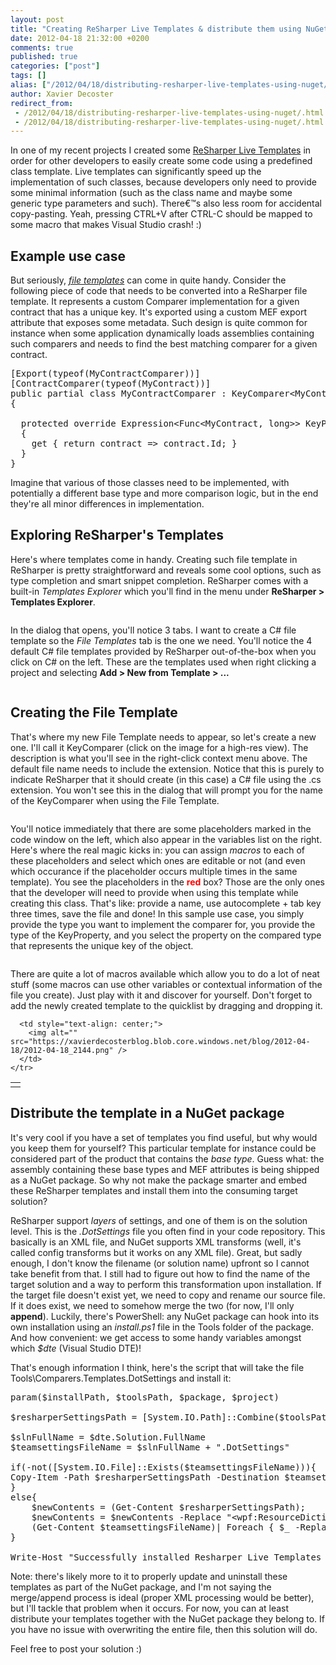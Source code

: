```yaml
---
layout: post
title: "Creating ReSharper Live Templates & distribute them using NuGet"
date: 2012-04-18 21:32:00 +0200
comments: true
published: true
categories: ["post"]
tags: []
alias: ["/2012/04/18/distributing-resharper-live-templates-using-nuget/"]
author: Xavier Decoster
redirect_from:
 - /2012/04/18/distributing-resharper-live-templates-using-nuget/.html
 - /2012/04/18/distributing-resharper-live-templates-using-nuget/.html
---
```

<p>In one of my recent projects I created some <a href="http://www.jetbrains.com/resharper/features/code_templates.html" target="_blank">ReSharper Live Templates</a> in order for other developers to easily create some code using a predefined class template. Live templates can significantly speed up the implementation of such classes, because developers only need to provide some minimal information (such as the class name and maybe some generic type parameters and such). There€™s also less room for accidental copy-pasting. Yeah, pressing CTRL+V after CTRL-C should be mapped to some macro that makes Visual Studio crash! :)</p>

<h2>Example use case</h2>

<p>But seriously, <a style="font-style: italic;" href="http://www.jetbrains.com/resharper/features/code_templates.html#File_Templates" target="_blank">file templates</a> can come in quite handy. Consider the following piece of code that needs to be converted into a ReSharper file template. It represents a custom Comparer implementation for a given contract that has a unique key. It's exported using a custom MEF export attribute that exposes some metadata. Such design is quite common for instance when some application dynamically loads assemblies containing such comparers and needs to find the best matching comparer for a given contract.</p>

<pre class="brush: c#;">[Export(typeof(MyContractComparer))]
[ContractComparer(typeof(MyContract))]
public partial class MyContractComparer : KeyComparer&lt;MyContract, long&gt;
{

  protected override Expression&lt;Func&lt;MyContract, long&gt;&gt; KeyProperty
  {
    get { return contract =&gt; contract.Id; }
  }
}</pre>

<p>Imagine that various of those classes need to be implemented, with potentially a different base type and more comparison logic, but in the end they're all minor differences in implementation.</p>

<h2>Exploring ReSharper's Templates</h2>

<p>Here's where templates come in handy. Creating such file template in ReSharper is pretty straightforward and reveals some cool options, such as type completion and smart snippet completion. ReSharper comes with a built-in <em>Templates Explorer</em> which you'll find in the menu under <strong>ReSharper > Templates Explorer</strong>.</p>

<p><img src="https://xavierdecosterblog.blob.core.windows.net/blog/2012-04-18/2012-04-18_2104.png" alt="" /></p>

<p>In the dialog that opens, you'll notice 3 tabs. I want to create a C# file template so the <em>File Templates</em> tab is the one we need. You'll notice the 4 default C# file templates provided by ReSharper out-of-the-box when you click on C# on the left. These are the templates used when right clicking a project and selecting <strong>Add > New from Template > ...</strong></p>

<p><img style="max-width: 650px;" alt="" src="https://xavierdecosterblog.blob.core.windows.net/blog/2012-04-18/2012-04-18_2109.png" /></p>

<h2>Creating the File Template</h2>

<p>That's where my new File Template needs to appear, so let's create a new one. I'll call it KeyComparer (click on the image for a high-res view). The description is what you'll see in the right-click context menu above. The default file name needs to include the extension. Notice that this is purely to indicate ReSharper that it should create (in this case) a C# file using the .cs extension. You won't see this in the dialog that will prompt you for the name of the KeyComparer when using the File Template.</p>

<p><img src="https://xavierdecosterblog.blob.core.windows.net/blog/2012-04-18/2012-04-18_2145.png" alt="" /></p>

<p>You'll notice immediately that there are some placeholders marked in the code window on the left, which also appear in the variables list on the right. Here's where the real magic kicks in: you can assign <em>macros</em> to each of these placeholders and select which ones are editable or not (and even which occurance if the placeholder occurs multiple times in the same template). You see the placeholders in the <span style="color: #ff0000; font-weight: bold;">red</span> box? Those are the only ones that the developer will need to provide when using this template while creating this class. That's like: provide a name, use autocomplete + tab key three times, save the file and done! In this sample use case, you simply provide the type you want to implement the comparer for, you provide the type of the KeyProperty, and you select the property on the compared type that represents the unique key of the object.</p>

<p><a href="https://xavierdecosterblog.blob.core.windows.net/blog/2012-04-18/2012-04-18_2131.png" target="_blank"><img style="max-width: 650px;" alt="" src="https://xavierdecosterblog.blob.core.windows.net/blog/2012-04-18/2012-04-18_2131.png" /></a></p>

<p>There are quite a lot of macros available which allow you to do a lot of neat stuff (some macros can use other variables or contextual information of the file you create). Just play with it and discover for yourself. Don't forget to add the newly created template to the quicklist by dragging and dropping it.</p>

<table border="0">
  <tbody>
    <tr>
      <td style="text-align: center;">
        <img alt="" src="https://xavierdecosterblog.blob.core.windows.net/blog/2012-04-18/2012-04-18_2143.png" />
      </td>

      <td style="text-align: center;">
        <img alt="" src="https://xavierdecosterblog.blob.core.windows.net/blog/2012-04-18/2012-04-18_2144.png" />
      </td>
    </tr>
  </tbody>
</table>

<h2>Distribute the template in a NuGet package</h2>

<p>It's very cool if you have a set of templates you find useful, but why would you keep them for yourself? This particular template for instance could be considered part of the product that contains the <em>base type</em>. Guess what: the assembly containing these base types and MEF attributes is being shipped as a NuGet package. So why not make the package smarter and embed these ReSharper templates and install them into the consuming target solution?</p>

<p>ReSharper support <em>layers</em> of settings, and one of them is on the solution level. This is the <em><solutionName>.DotSettings</em> file you often find in your code repository. This basically is an XML file, and NuGet supports XML transforms (well, it's called config transforms but it works on any XML file). Great, but sadly enough, I don't know the filename (or solution name) upfront so I cannot take benefit from that. I still had to figure out how to find the name of the target solution and a way to perform this transformation upon installation. If the target file doesn't exist yet, we need to copy and rename our source file. If it does exist, we need to somehow merge the two (for now, I'll only <strong>append</strong>). Luckily, there's PowerShell: any NuGet package can hook into its own installation using an <em>install.ps1</em> file in the Tools folder of the package. And how convenient: we get access to some handy variables amongst which <em>$dte</em> (Visual Studio DTE)!</p>

<p>That's enough information I think, here's the script that will take the file Tools\Comparers.Templates.DotSettings and install it:</p>

<pre class="brush: powershell;gutter:false;auto-links:false;">param($installPath, $toolsPath, $package, $project)

$resharperSettingsPath = [System.IO.Path]::Combine($toolsPath, 'Comparers.Templates.DotSettings')

$slnFullName = $dte.Solution.FullName
$teamsettingsFileName = $slnFullName + ".DotSettings"

if(-not([System.IO.File]::Exists($teamsettingsFileName))){
Copy-Item -Path $resharperSettingsPath -Destination $teamsettingsFileName -ErrorAction stop
}
else{
    $newContents = (Get-Content $resharperSettingsPath);
    $newContents = $newContents -Replace "&lt;wpf:ResourceDictionary xml:space=""preserve"" xmlns:x=""http://schemas.microsoft.com/winfx/2006/xaml"" xmlns:s=""clr-namespace:System;assembly=mscorlib"" xmlns:ss=""urn:shemas-jetbrains-com:settings-storage-xaml"" xmlns:wpf=""http://schemas.microsoft.com/winfx/2006/xaml/presentation""&gt;", "";
    (Get-Content $teamsettingsFileName)| Foreach { $_ -Replace "&lt;/wpf:ResourceDictionary&gt;", "$newContents" }| Set-Content $teamsettingsFileName;
}

Write-Host "Successfully installed Resharper Live Templates into '$teamsettingsFileName'"</pre>

<p>Note: there's likely more to it to properly update and uninstall these templates as part of the NuGet package, and I'm not saying the merge/append process is ideal (proper XML processing would be better), but I'll tackle that problem when it occurs. For now, you can at least distribute your templates together with the NuGet package they belong to. If you have no issue with overwriting the entire file, then this solution will do.</p>

<p>Feel free to post your solution :)</p>

<p><img style="max-width: 650px;" alt="" src="https://xavierdecosterblog.blob.core.windows.net/blog/2012-04-18/2012-04-18_2258.png" /></p>
